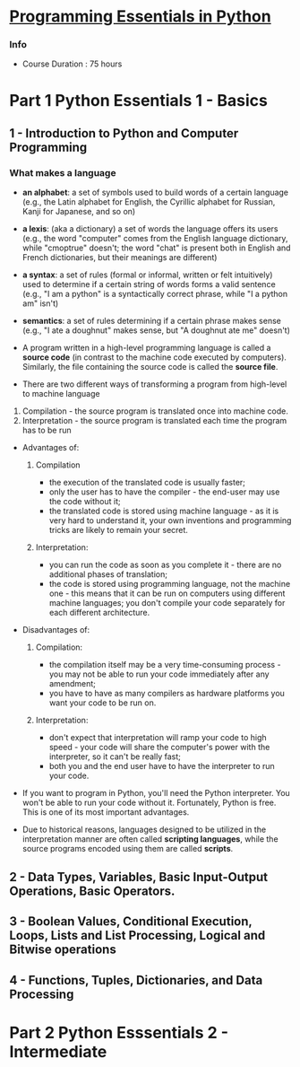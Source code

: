 # [Programming Essentials in Python](https://www.netacad.com/courses/programming/pcap-programming-essentials-python)
### Info
* Course Duration : 75 hours

# Part 1 Python Essentials 1 - Basics
## 1 - Introduction to Python and Computer Programming
### **What makes a language**
* **an alphabet**: a set of symbols used to build words of a certain language (e.g., the Latin alphabet for English, the Cyrillic alphabet for Russian, Kanji for Japanese, and so on)
* **a lexis**: (aka a dictionary) a set of words the language offers its users (e.g., the word "computer" comes from the English language dictionary, while "cmoptrue" doesn't; the word "chat" is present both in English and French dictionaries, but their meanings are different)
* **a syntax**: a set of rules (formal or informal, written or felt intuitively) used to determine if a certain string of words forms a valid sentence (e.g., "I am a python" is a syntactically correct phrase, while "I a python am" isn't)
* **semantics**: a set of rules determining if a certain phrase makes sense (e.g., "I ate a doughnut" makes sense, but "A doughnut ate me" doesn't)

* A program written in a high-level programming language is called a **source code** (in contrast to the machine code executed by computers). Similarly, the file containing the source code is called the **source file**.

* There are two different ways of transforming a program from high-level to machine language
1. Compilation - the source program is translated once into machine code.
2. Interpretation - the source program is translated each time the program has to be run

* Advantages of:
    1. Compilation
        * the execution of the translated code is usually faster;
        * only the user has to have the compiler - the end-user may use the code without it;
        * the translated code is stored using machine language - as it is very hard to understand it, your own inventions and programming tricks are likely to remain your secret.

    2. Interpretation:
        * you can run the code as soon as you complete it - there are no additional phases of translation;
        * the code is stored using programming language, not the machine one - this means that it can be run on computers using different machine languages; you don't compile your code separately for each different architecture.

* Disadvantages of:
    1. Compilation:
        * the compilation itself may be a very time-consuming process - you may not be able to run your code immediately after any amendment;
        * you have to have as many compilers as hardware platforms you want your code to be run on.

    2. Interpretation:
        * don't expect that interpretation will ramp your code to high speed - your code will share the computer's power with the interpreter, so it can't be really fast;
        * both you and the end user have to have the interpreter to run your code.

* If you want to program in Python, you'll need the Python interpreter. You won't be able to run your code without it. Fortunately, Python is free. This is one of its most important advantages.

* Due to historical reasons, languages designed to be utilized in the interpretation manner are often called **scripting languages**, while the source programs encoded using them are called **scripts**.

## 2 - Data Types, Variables, Basic Input-Output Operations, Basic Operators.

## 3 - Boolean Values, Conditional Execution, Loops, Lists and List Processing, Logical and Bitwise operations

## 4 - Functions, Tuples, Dictionaries, and Data Processing


# Part 2 Python Esssentials 2 - Intermediate